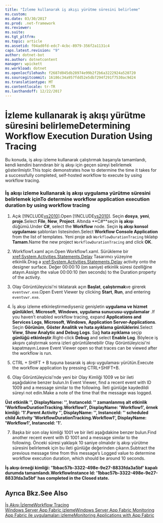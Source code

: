 ```yaml
---
title: "İzleme kullanarak iş akışı yürütme süresini belirleme"
ms.custom: 
ms.date: 03/30/2017
ms.prod: .net-framework
ms.reviewer: 
ms.suite: 
ms.tgt_pltfrm: 
ms.topic: article
ms.assetid: f04ad0fd-edc7-4cbc-8979-356f2a1131c4
caps.latest.revision: "9"
author: dotnet-bot
ms.author: dotnetcontent
manager: wpickett
ms.workload: dotnet
ms.openlocfilehash: f2687d045db28974e99b2f2b6a3222924a520720
ms.sourcegitcommit: 16186c34a957fdd52e5db7294f291f7530ac9d24
ms.translationtype: MT
ms.contentlocale: tr-TR
ms.lasthandoff: 12/22/2017
---
```

# <a name="determining-workflow-execution-duration-using-tracing"></a><span data-ttu-id="c889d-102">İzleme kullanarak iş akışı yürütme süresini belirleme</span><span class="sxs-lookup"><span data-stu-id="c889d-102">Determining Workflow Execution Duration Using Tracing</span></span>
<span data-ttu-id="c889d-103">Bu konuda, iş akışı izleme kullanarak çalıştırmak başarıyla tamamlandı, kendi kendini barındıran bir iş akışı için geçen süreyi belirlemek gösterilmiştir.</span><span class="sxs-lookup"><span data-stu-id="c889d-103">This topic demonstrates how to determine the time it takes for a successfully completed, self-hosted workflow to execute by using workflow tracing.</span></span>  
  
### <a name="to-determine-workflow-application-execution-duration-by-using-workflow-tracing"></a><span data-ttu-id="c889d-104">İş akışı izleme kullanarak iş akışı uygulama yürütme süresini belirlemek için</span><span class="sxs-lookup"><span data-stu-id="c889d-104">To determine workflow application execution duration by using workflow tracing</span></span>  
  
1.  <span data-ttu-id="c889d-105">Açık [!INCLUDE[vs2010](../../../includes/vs2010-md.md)].</span><span class="sxs-lookup"><span data-stu-id="c889d-105">Open [!INCLUDE[vs2010](../../../includes/vs2010-md.md)].</span></span>  <span data-ttu-id="c889d-106">Seçin **dosya**, **yeni**, **proje**.</span><span class="sxs-lookup"><span data-stu-id="c889d-106">Select **File**, **New**, **Project**.</span></span>  <span data-ttu-id="c889d-107">Altında **C#**seçin **iş akışı** düğümü.</span><span class="sxs-lookup"><span data-stu-id="c889d-107">Under **C#**, select the **Workflow** node.</span></span>  <span data-ttu-id="c889d-108">Seçin **iş akışı konsol uygulaması** şablonları listesinden.</span><span class="sxs-lookup"><span data-stu-id="c889d-108">Select **Workflow Console Application** from the list of templates.</span></span>  <span data-ttu-id="c889d-109">Yeni proje adı `WorkflowDurationTracing` tıklatıp **Tamam**.</span><span class="sxs-lookup"><span data-stu-id="c889d-109">Name the new project `WorkflowDurationTracing` and click **OK**.</span></span>  
  
2.  <span data-ttu-id="c889d-110">Workflow1.xaml açın.</span><span class="sxs-lookup"><span data-stu-id="c889d-110">Open Workflow1.xaml.</span></span>  <span data-ttu-id="c889d-111">Sürükleme bir <xref:System.Activities.Statements.Delay> Tasarımcı yüzeyine etkinlik.</span><span class="sxs-lookup"><span data-stu-id="c889d-111">Drag a <xref:System.Activities.Statements.Delay> activity onto the designer surface.</span></span> <span data-ttu-id="c889d-112">Değer 00:00:10 (on saniye) etkinlik süresi özelliğine atayın.</span><span class="sxs-lookup"><span data-stu-id="c889d-112">Assign the value 00:00:10 (ten seconds) to the Duration property of the activity.</span></span>  
  
3.  <span data-ttu-id="c889d-113">Olay Görüntüleyicisi'ni tıklatarak açın **Başlat**, **çalıştırmak**ve girerek `eventvwr.exe`.</span><span class="sxs-lookup"><span data-stu-id="c889d-113">Open Event Viewer by clicking **Start**, **Run**, and entering `eventvwr.exe`.</span></span>  
  
4.  <span data-ttu-id="c889d-114">İş akışı izleme etkinleştirmediyseniz genişletin **uygulama ve hizmet günlükleri**, **Microsoft**, **Windows**, **uygulama sunucusu-uygulamalar** .</span><span class="sxs-lookup"><span data-stu-id="c889d-114">If you haven’t enabled workflow tracing, expand **Applications and Services Logs**, **Microsoft**, **Windows**, **Application Server-Applications**.</span></span> <span data-ttu-id="c889d-115">Seçin **Görünüm**, **Göster Analitik ve hata ayıklama günlüklerini**.</span><span class="sxs-lookup"><span data-stu-id="c889d-115">Select **View**, **Show Analytic and Debug Logs**.</span></span> <span data-ttu-id="c889d-116">Sağ **hata ayıklama** seçip **günlüğü etkinleştir**.</span><span class="sxs-lookup"><span data-stu-id="c889d-116">Right-click **Debug** and select **Enable Log**.</span></span> <span data-ttu-id="c889d-117">Böylece iş akışını çalıştırmak sonra izleri görüntülenebilir Olay Görüntüleyicisi'ni kapatmayın.</span><span class="sxs-lookup"><span data-stu-id="c889d-117">Leave Event Viewer open so that traces can be viewed after the workflow is run.</span></span>  
  
5.  <span data-ttu-id="c889d-118">CTRL + SHIFT + B tuşuna basarak iş akışı uygulaması yürütün.</span><span class="sxs-lookup"><span data-stu-id="c889d-118">Execute the workflow application by pressing CTRL+SHIFT+B.</span></span>  
  
6.  <span data-ttu-id="c889d-119">Olay Görüntüleyicisi'nde yeni bir Olay Kimliği 1009 ve bir ileti aşağıdakine benzer bulun.</span><span class="sxs-lookup"><span data-stu-id="c889d-119">In Event Viewer, find a recent event with ID 1009 and a message similar to the following.</span></span> <span data-ttu-id="c889d-120">İleti günlüğe kaydedildi süreyi not edin.</span><span class="sxs-lookup"><span data-stu-id="c889d-120">Make a note of the time that the message was logged.</span></span>  
  
 <span data-ttu-id="c889d-121">**Üst etkinlik '', DisplayName: '', InstanceId: '' zamanlanmış alt etkinlik 'WorkflowDurationTracking.Workflow1', DisplayName: 'Workflow1', örnek kimliği: '1'.**</span><span class="sxs-lookup"><span data-stu-id="c889d-121">**Parent Activity '', DisplayName: '', InstanceId: '' scheduled child Activity 'WorkflowDurationTracking.Workflow1', DisplayName: 'Workflow1', InstanceId: '1'.**</span></span>  
  
7.  <span data-ttu-id="c889d-122">Başka bir son olay kimliği 1001 ve bir ileti aşağıdakine benzer bulun.</span><span class="sxs-lookup"><span data-stu-id="c889d-122">Find another recent event with ID 1001 and a message similar to the following.</span></span>  <span data-ttu-id="c889d-123">Önceki süresi yaklaşık 10 saniye olmalıdır iş akışı yürütme süresini belirlemek için bu ileti günlüğe değerinden çıkarın.</span><span class="sxs-lookup"><span data-stu-id="c889d-123">Subtract the previous message time from this message’s Logged value to determine workflow execution duration, which should be around 10 seconds.</span></span>  
  
 <span data-ttu-id="c889d-124">**İş akışı örneği kimliği: '1bbac57b-3322-498e-9e27-8833fda3a5bf' kapalı durumda tamamlandı.**</span><span class="sxs-lookup"><span data-stu-id="c889d-124">**WorkflowInstance Id: '1bbac57b-3322-498e-9e27-8833fda3a5bf' has completed in the Closed state.**</span></span>  
  
## <a name="see-also"></a><span data-ttu-id="c889d-125">Ayrıca Bkz.</span><span class="sxs-lookup"><span data-stu-id="c889d-125">See Also</span></span>  
 [<span data-ttu-id="c889d-126">İş Akışı İzleme</span><span class="sxs-lookup"><span data-stu-id="c889d-126">Workflow Tracing</span></span>](../../../docs/framework/windows-workflow-foundation/workflow-tracing.md)  
 [<span data-ttu-id="c889d-127">Windows Server App Fabric izleme</span><span class="sxs-lookup"><span data-stu-id="c889d-127">Windows Server App Fabric Monitoring</span></span>](http://go.microsoft.com/fwlink/?LinkId=201273)  
 [<span data-ttu-id="c889d-128">App Fabric ile uygulamaları izleme</span><span class="sxs-lookup"><span data-stu-id="c889d-128">Monitoring Applications with App Fabric</span></span>](http://go.microsoft.com/fwlink/?LinkId=201275)
